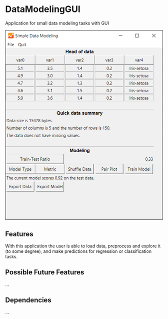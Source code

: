 # DataModelingGUI
Application for small data modeling tasks with GUI

![](sample_window.PNG?raw=true)

## Features
With this application the user is able to load data, preprocess and explore it (to some degree), and make predictions for regression or classification tasks.


## Possible Future Features 
...

## Dependencies
...
